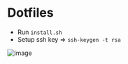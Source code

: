 # Dotfiles
* Run `install.sh`
* Setup ssh key ⇒ `ssh-keygen -t rsa`


<!-- ![image](https://user-images.githubusercontent.com/61447870/167311226-8d9848ad-22e7-4c56-8f34-97596299eef2.png) -->
 ![image](https://user-images.githubusercontent.com/61447870/167311343-6dd521d4-7a45-42bd-8140-e2f29b0798a5.png)

